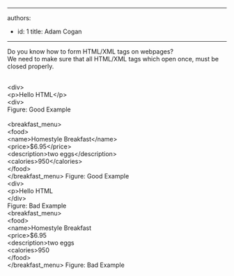 

---
authors:
  - id: 1
    title: Adam Cogan
---




<span class='intro'> Do you know how to form HTML/XML tags on webpages?<br>
We need to make sure that all HTML/XML tags which open once, must be closed properly.
 </span>

  <br>
<font class="ms-rteCustom-GreyBox">
&lt;div&gt;   <br>
&lt;p&gt;Hello HTML&lt;/p&gt;   <br>
&lt;div&gt;
<br>
</font><span class="ms-rteCustom-FigureGood">Figure&#58; Good Example</span>
<div><br>
<font class="ms-rteCustom-GreyBox">
&lt;breakfast_menu&gt;
<br>
&lt;food&gt;
<br>
&lt;name&gt;Homestyle Breakfast&lt;/name&gt;
<br>
&lt;price&gt;$6.95&lt;/price&gt;
<br>
&lt;description&gt;two eggs&lt;/description&gt;
<br>
&lt;calories&gt;950&lt;/calories&gt;
<br>
&lt;/food&gt;<br>
&lt;/breakfast_menu&gt;
</font><span class="ms-rteCustom-FigureGood">Figure&#58; Good Example</span>
<br>
<font class="ms-rteCustom-GreyBox">
&lt;div&gt;   <br>
&lt;p&gt;Hello&#160;HTML&#160;&#160;<br>
&lt;/div&gt;
<br>
</font>
<span class="ms-rteCustom-FigureBad">Figure&#58; Bad Example</span><br>
<font class="ms-rteCustom-GreyBox">
&lt;breakfast_menu&gt;
<br>
&lt;food&gt;
<br>
&lt;name&gt;Homestyle Breakfast
<br>
&lt;price&gt;$6.95
<br>
&lt;description&gt;two eggs
<br>
&lt;calories&gt;950
<br>
&lt;/food&gt;<br>
&lt;/breakfast_menu&gt;
</font><span class="ms-rteCustom-FigureBad">Figure&#58; Bad Example</span>
<br>
</div>



